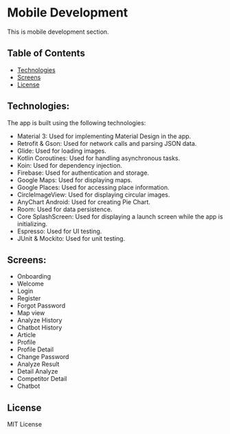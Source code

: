 # Mobile Development

This is mobile development section.

## Table of Contents

- [Technologies](#technologies-)
- [Screens](#screens)
- [License](#license)

## Technologies:

The app is built using the following technologies:

- Material 3: Used for implementing Material Design in the app.
- Retrofit & Gson: Used for network calls and parsing JSON data.
- Glide: Used for loading images.
- Kotlin Coroutines: Used for handling asynchronous tasks.
- Koin: Used for dependency injection.
- Firebase: Used for authentication and storage.
- Google Maps: Used for displaying maps.
- Google Places: Used for accessing place information.
- CircleImageView: Used for displaying circular images.
- AnyChart Android: Used for creating Pie Chart.
- Room: Used for data persistence.
- Core SplashScreen: Used for displaying a launch screen while the app is initializing.
- Espresso: Used for UI testing.
- JUnit & Mockito: Used for unit testing.

## Screens:

- Onboarding
- Welcome
- Login
- Register
- Forgot Password
- Map view
- Analyze History
- Chatbot History
- Article
- Profile
- Profile Detail
- Change Password
- Analyze Result
- Detail Analyze
- Competitor Detail
- Chatbot

## License

MIT License

